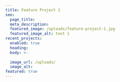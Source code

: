 ```yaml
---
title: Feature Project 1
seo:
  page_title:
  meta_description:
  featured_image: /uploads/feature-project-1.jpg
  featured_image_alt: text 1
recent_projects:
  enabled: true
  heading: 
  body: >-
    
  image_url: /uploads/
  image_alt:
featured: true
---
```

